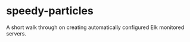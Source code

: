 # speedy-particles
A short walk through on creating automatically configured Elk monitored servers.
